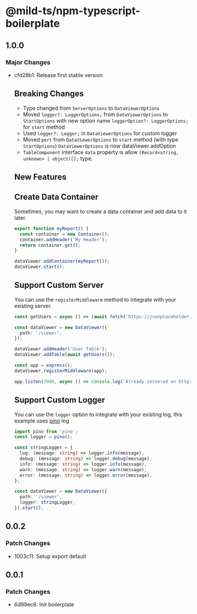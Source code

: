 # @mild-ts/npm-typescript-boilerplate

## 1.0.0

### Major Changes

- cfd28b1: Release first stable version

  ## Breaking Changes

  - Type changed from `ServerOptions` to `DataViewerOptions`
  - Moved `logger?: LoggerOptions;` from `DataViewerOptions` to `StartOptions` with new option name `loggerOption?: LoggerOptions;` for `start` method
  - Used `logger?: Logger;` in `DataViewerOptions` for custom logger
  - Moved `port` from `DataViewerOptions` to `start` method (with type `StartOptions`)
    `DataViewerOptions` is now dataViewer.addOption
  - `TableComponent` interface `data` property is allow `(Record<string, unknown> | object)[];` type.

  ## New Features

  ## **Create Data Container**

  Sometimes, you may want to create a data container and add data to it later.

  ```ts
  export function myReport() {
    const container = new Container();
    container.addHeader('My Header');
    return container.get();
  }

  dataViewer.addContainer(myReport());
  dataViewer.start();
  ```

  ## Support Custom Server

  You can use the `registerMiddleware` method to integrate with your existing server.

  ```ts
  const getUsers = async () => (await fetch('https://jsonplaceholder.typicode.com/users')).json();

  const dataViewer = new DataViewer({
    path: '/viewer',
  });

  dataViewer.addHeader('User Table');
  dataViewer.addTable(await getUsers());

  const app = express();
  dataViewer.registerMiddleware(app);

  app.listen(3000, async () => console.log(`Already servered on http://localhost:3000/viewer`));
  ```

  ## Support Custom Logger

  You can use the `logger` option to integrate with your existing log,
  this example uses [pino](https://github.com/pinojs/pino) log

  ```ts
  import pino from 'pino';
  const logger = pino();

  const stringLogger = {
    log: (message: string) => logger.info(message),
    debug: (message: string) => logger.debug(message),
    info: (message: string) => logger.info(message),
    warn: (message: string) => logger.warn(message),
    error: (message: string) => logger.error(message),
  };

  const dataViewer = new DataViewer({
    path: '/viewer',
    logger: stringLogger,
  }).start();
  ```

## 0.0.2

### Patch Changes

- 1003c11: Setup export default

## 0.0.1

### Patch Changes

- 6d99ec6: Init boilerplate
